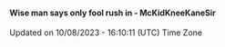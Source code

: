 #### Wise man says only fool rush in - McKidKneeKaneSir
Updated on 10/08/2023 - 16:10:11 (UTC) Time Zone
